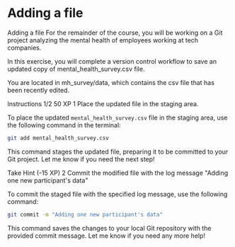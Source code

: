 # Adding a file
Adding a file
For the remainder of the course, you will be working on a Git project analyzing the mental health of employees working at tech companies.

In this exercise, you will complete a version control workflow to save an updated copy of mental_health_survey.csv file.

You are located in mh_survey/data, which contains the csv file that has been recently edited.

Instructions 1/2
50 XP
1
Place the updated file in the staging area.

To place the updated `mental_health_survey.csv` file in the staging area, use the following command in the terminal:

```bash
git add mental_health_survey.csv
```

This command stages the updated file, preparing it to be committed to your Git project. Let me know if you need the next step!

Take Hint (-15 XP)
2
Commit the modified file with the log message "Adding one new participant's data"

To commit the staged file with the specified log message, use the following command:

```bash
git commit -m "Adding one new participant's data"
```

This command saves the changes to your local Git repository with the provided commit message. Let me know if you need any more help!